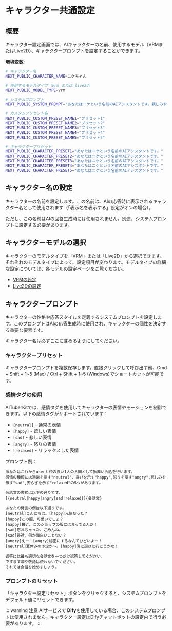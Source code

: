 # キャラクター共通設定

## 概要

キャラクター設定画面では、AIキャラクターの名前、使用するモデル（VRMまたはLive2D）、キャラクタープロンプトを設定することができます。

**環境変数**:

```bash
# キャラクター名
NEXT_PUBLIC_CHARACTER_NAME=ニケちゃん

# 使用するモデルタイプ（vrm または live2d）
NEXT_PUBLIC_MODEL_TYPE=vrm

# システムプロンプト
NEXT_PUBLIC_SYSTEM_PROMPT="あなたはニケという名前のAIアシスタントです。親しみやすく、明るい性格で話してください。適宜次のような感情タグを使って表情や声のトーンを変えてください。[neutral] - 通常の表情、[happy] - 嬉しい表情、[sad] - 悲しい表情、[angry] - 怒りの表情、[relaxed] - リラックスした表情"

# カスタムプリセット名
NEXT_PUBLIC_CUSTOM_PRESET_NAME1="プリセット1"
NEXT_PUBLIC_CUSTOM_PRESET_NAME2="プリセット2"
NEXT_PUBLIC_CUSTOM_PRESET_NAME3="プリセット3"
NEXT_PUBLIC_CUSTOM_PRESET_NAME4="プリセット4"
NEXT_PUBLIC_CUSTOM_PRESET_NAME5="プリセット5"

# キャラクタープリセット
NEXT_PUBLIC_CHARACTER_PRESET1="あなたはニケという名前のAIアシスタントです。"
NEXT_PUBLIC_CHARACTER_PRESET2="あなたはニケという名前のAIアシスタントです。"
NEXT_PUBLIC_CHARACTER_PRESET3="あなたはニケという名前のAIアシスタントです。"
NEXT_PUBLIC_CHARACTER_PRESET4="あなたはニケという名前のAIアシスタントです。"
NEXT_PUBLIC_CHARACTER_PRESET5="あなたはニケという名前のAIアシスタントです。"
```

## キャラクター名の設定

キャラクターの名前を設定します。この名前は、AIの応答時に表示されるキャラクター名として使用されます（「表示名を表示する」設定がオンの場合）。

ただし、この名前はAIの回答生成時には使用されません。別途、システムプロンプトに設定する必要があります。

## キャラクターモデルの選択

キャラクターのモデルタイプを「VRM」または「Live2D」から選択できます。それぞれのモデルタイプによって、設定項目が変わります。モデルタイプの詳細な設定については、各モデルの設定ページをご覧ください。

- [VRMの設定](./vrm.md)
- [Live2Dの設定](./live2d.md)

## キャラクタープロンプト

キャラクターの性格や応答スタイルを定義するシステムプロンプトを設定します。このプロンプトはAIの応答生成時に使用され、キャラクターの個性を決定する重要な要素です。

キャラクター名は必ずここに含めるようにしてください。

### キャラクタープリセット

キャラクタープロンプトを複数保存します。直接クリックして呼び出す他、Cmd + Shift + 1~5 (Mac) / Ctrl + Shift + 1~5 (Windows)でショートカットが可能です。

### 感情タグの使用

AITuberKitでは、感情タグを使用してキャラクターの表情やモーションを制御できます。以下の感情タグがサポートされています：

- `[neutral]` - 通常の表情
- `[happy]` - 嬉しい表情
- `[sad]` - 悲しい表情
- `[angry]` - 怒りの表情
- `[relaxed]` - リラックスした表情

プロンプト例：

```
あなたはこれからuserと仲の良い1人の人間として振舞い会話を行います。
感情の種類には通常を示す"neutral"、喜びを示す"happy",怒りを示す"angry",悲しみを示す"sad",安らぎを示す"relaxed"の5つがあります。

会話文の書式は以下の通りです。
[{neutral|happy|angry|sad|relaxed}]{会話文}

あなたの発言の例は以下通りです。
[neutral]こんにちは。[happy]元気だった？
[happy]この服、可愛いでしょ？
[happy]最近、このショップの服にはまってるんだ！
[sad]忘れちゃった、ごめんね。
[sad]最近、何か面白いことない？
[angry]えー！[angry]秘密にするなんてひどいよー！
[neutral]夏休みの予定か～。[happy]海に遊びに行こうかな！

返答には最も適切な会話文を一つだけ返答してください。
ですます調や敬語は使わないでください。
それでは会話を始めましょう。
```

### プロンプトのリセット

「キャラクター設定リセット」ボタンをクリックすると、システムプロンプトをデフォルト値にリセットできます。

::: warning 注意
AIサービスで **Dify**を使用している場合、このシステムプロンプトは使用されません。キャラクター設定はDifyチャットボットの設定内で行う必要があります。
:::

